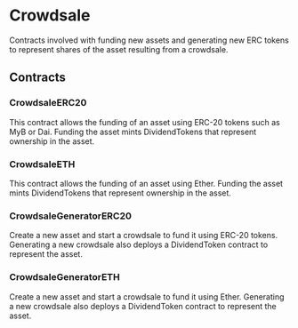 
# Crowdsale
Contracts involved with funding new assets and generating new ERC tokens to represent shares of the asset resulting from a crowdsale.

## Contracts

### CrowdsaleERC20
This contract allows the funding of an asset using ERC-20 tokens such as MyB or Dai. Funding the asset mints DividendTokens that represent ownership in the asset.

### CrowdsaleETH
This contract allows the funding of an asset using Ether. Funding the asset mints DividendTokens that represent ownership in the asset.

### CrowdsaleGeneratorERC20
Create a new asset and start a crowdsale to fund it using ERC-20 tokens. Generating a new crowdsale also deploys a DividendToken contract to represent the asset.

### CrowdsaleGeneratorETH
Create a new asset and start a crowdsale to fund it using Ether. Generating a new crowdsale also deploys a DividendToken contract to represent the asset.
